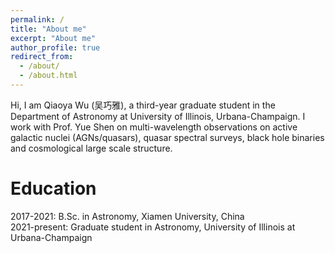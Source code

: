 ```yaml
---
permalink: /
title: "About me"
excerpt: "About me"
author_profile: true
redirect_from:
  - /about/
  - /about.html
---
```

Hi, I am Qiaoya Wu (吴巧雅), a third-year graduate student in the Department of Astronomy at University of Illinois, Urbana-Champaign.
I work with Prof. Yue Shen on multi-wavelength observations on active galactic nuclei (AGNs/quasars), quasar spectral surveys, black hole binaries and cosmological large scale structure.


Education
======
2017-2021: B.Sc. in Astronomy, Xiamen University, China \
2021-present: Graduate student in Astronomy, University of Illinois at Urbana-Champaign
